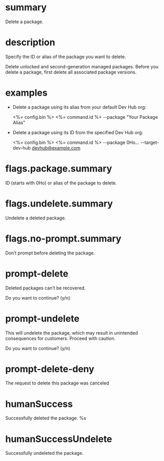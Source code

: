 # summary

Delete a package.

# description

Specify the ID or alias of the package you want to delete.

Delete unlocked and second-generation managed packages. Before you delete a package, first delete all associated package versions.

# examples

- Delete a package using its alias from your default Dev Hub org:

  <%= config.bin %> <%= command.id %> --package "Your Package Alias"

- Delete a package using its ID from the specified Dev Hub org:

  <%= config.bin %> <%= command.id %> --package 0Ho... --target-dev-hub devhub@example.com

# flags.package.summary

ID (starts with 0Ho) or alias of the package to delete.

# flags.undelete.summary

Undelete a deleted package.

# flags.no-prompt.summary

Don’t prompt before deleting the package.

# prompt-delete

Deleted packages can’t be recovered.

Do you want to continue? (y/n)

# prompt-undelete

This will undelete the package, which may result in unintended consequences for customers. Proceed with caution.

Do you want to continue? (y/n)

# prompt-delete-deny

The request to delete this package was canceled

# humanSuccess

Successfully deleted the package. %s

# humanSuccessUndelete

Successfully undeleted the package.
